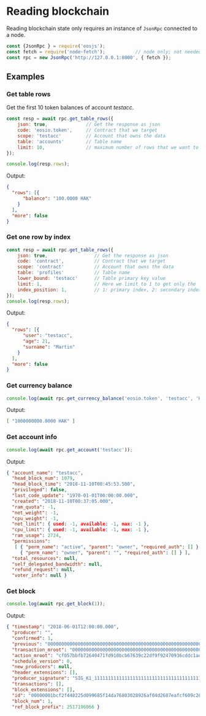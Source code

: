 # Reading blockchain

Reading blockchain state only requires an instance of `JsonRpc` connected to a node.

```javascript
const {JsonRpc } = require('eosjs');
const fetch = require('node-fetch');           // node only; not needed in browsers
const rpc = new JsonRpc('http://127.0.0.1:8000', { fetch });
```

## Examples

### Get table rows

Get the first 10 token balances of account _testacc_.

```javascript
const resp = await rpc.get_table_rows({
    json: true,              // Get the response as json
    code: 'eosio.token',     // Contract that we target      
    scope: 'testacc'         // Account that owns the data   
    table: 'accounts'        // Table name        
    limit: 10,               // maximum number of rows that we want to get
});

console.log(resp.rows);
```
Output: 

```json
{
  "rows": [{
      "balance": "100.0000 HAK"
    }
  ],
  "more": false
}
```

### Get one row by index

```javascript
const resp = await rpc.get_table_rows({
    json: true,                 // Get the response as json
    code: 'contract',           // Contract that we target         
    scope: 'contract'           // Account that owns the data        
    table: 'profiles'           // Table name        
    lower_bound: 'testacc'      // Table primary key value           
    limit: 1,                   // Here we limit to 1 to get only the
    index_position: 1,          // 1: primary index, 2: secondary index ...
});
console.log(resp.rows);
```
Output: 

```json
{
  "rows": [{
      "user": "testacc",
      "age": 21,
      "surname": "Martin"
    }
  ],
  "more": false
}
```

### Get currency balance

```javascript
console.log(await rpc.get_currency_balance('eosio.token', 'testacc', 'HAK'));
```
Output: 

```json
[ "1000000000.0000 HAK" ]
```

### Get account info

```javascript
console.log(await rpc.get_account('testacc'));
```
Output: 

```json
{ "account_name": "testacc",
  "head_block_num": 1079,
  "head_block_time": "2018-11-10T00:45:53.500",
  "privileged": false,
  "last_code_update": "1970-01-01T00:00:00.000",
  "created": "2018-11-10T00:37:05.000",
  "ram_quota": -1,
  "net_weight": -1,
  "cpu_weight": -1,
  "net_limit": { used: -1, available: -1, max: -1 },
  "cpu_limit": { used: -1, available: -1, max: -1 },
  "ram_usage": 2724,
  "permissions": 
   [ { "perm_name": "active", "parent": "owner", "required_auth": [] },
     { "perm_name": "owner", "parent": "", "required_auth": [] } ],
  "total_resources": null,
  "self_delegated_bandwidth": null,
  "refund_request": null,
  "voter_info": null }
```

### Get block

```javascript
console.log(await rpc.get_block(1));
```
Output: 

```json
{ "timestamp": "2018-06-01T12:00:00.000",
  "producer": "",
  "confirmed": 1,
  "previous": "0000000000000000000000000000000000000000000000000000000000000000",
  "transaction_mroot": "0000000000000000000000000000000000000000000000000000000000000000",
  "action_mroot": "cf057bbfb72640471fd910bcb67639c22df9f92470936cddc1ade0e2f2e7dc4f",
  "schedule_version": 0,
  "new_producers": null,
  "header_extensions": [],
  "producer_signature": "SIG_K1_111111111111111111111111111111111111111111111111111111111111111116uk5ne",
  "transactions": [],
  "block_extensions": [],
  "id": "00000001bcf2f448225d099685f14da76803028926af04d2607eafcf609c265c",
  "block_num": 1,
  "ref_block_prefix": 2517196066 }
```
